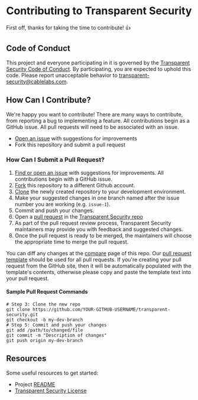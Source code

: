 # Contributing to Transparent Security

First off, thanks for taking the time to contribute! :+1:

## Code of Conduct

This project and everyone participating in it is governed by the
[Transparent Security Code of Conduct][1]. By participating, you are
expected to uphold this code. Please report unacceptable behavior to
[transparent-security@cablelabs.com][2].

[1]: https://github.com/cablelabs/transparent-security/blob/master/CODE_OF_CONDUCT.md
[2]: mailto:transparent-security@cablelabs.com

## How Can I Contribute?

We're happy you want to contribute! There are many ways to contribute, from reporting
a bug to implementing a feature.  All contributions begin as a GitHub issue.
All pull requests will need to be associated with an issue. 

- [Open an issue][3] with suggestions for improvements
- Fork this repository and submit a pull request

[3]: https://github.com/cablelabs/transparent-security/issues

### How Can I Submit a Pull Request?

1. [Find or open an issue][3] with suggestions for improvements. All
contributions begin with a GitHub issue.
2. [Fork][5] this repository to a different Github account.
3. [Clone][6] the newly created repository to your development environment.
4. Make your suggested changes in one branch named after the issue number you
are working (e.g. `issue-1`).
5. Commit and push your changes.
6. Open a [pull request][7] in the [Transparent Security repo][8]
7. As part of the pull request review process, Transparent Security maintainers
may provide you with feedback and suggested changes.
8. Once the pull request is ready to be merged, the maintainers will choose the
appropriate time to merge the pull request.

You can diff any changes at the [compare][9] page of this repo.
Our [pull request template][10] should be used for all pull requests. If you're
creating your pull request from the GitHub site, then it will be automatically
populated with the template's contents, otherwise please copy and paste the
template text into your pull request.

[5]: https://help.github.com/articles/fork-a-repo/
[6]: https://help.github.com/articles/cloning-a-repository/
[7]: https://help.github.com/articles/about-pull-requests/
[8]: https://github.com/cablelabs/transparent-security
[9]: https://github.com/cablelabs/transparent-security/compare
[10]: PULL_REQUEST_TEMPLATE.md

#### Sample Pull Request Commands

```
# Step 3: Clone the new repo
git clone https://github.com/YOUR-GITHUB-USERNAME/transparent-security.git
git checkout -b my-dev-branch
# Step 5: Commit and push your changes
git add /path/to/changed/file
git commit -m "Description of changes"
git push origin my-dev-branch
```

## Resources

Some useful resources to get started:
- Project [README][11]
- [Transparent Security License][12]

[11]: README.md
[12]: LICENSE
